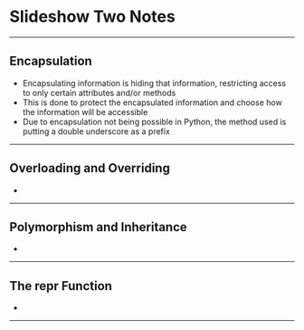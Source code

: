 # Slideshow Two Notes
------
**Encapsulation**
------
* Encapsulating information is hiding that information, restricting access to only certain attributes and/or methods
* This is done to protect the encapsulated information and choose how the information will be accessible
* Due to encapsulation not being possible in Python, the method used is putting a double underscore as a prefix
------
**Overloading and Overriding**
------
* 
------
**Polymorphism and Inheritance**
------
* 
------
**The repr Function**
------
* 
------

